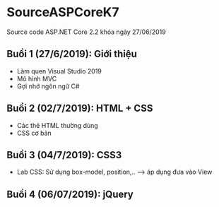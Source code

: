 # SourceASPCoreK7
Source code ASP.NET Core 2.2 khóa ngày 27/06/2019

## Buổi 1 (27/6/2019): Giới thiệu
* Làm quen Visual Studio 2019
* Mô hình MVC
* Gợi nhớ ngôn ngữ C#

## Buổi 2 (02/7/2019): HTML + CSS
* Các thẻ HTML thường dùng
* CSS cơ bản

## Buổi 3 (04/7/2019): CSS3
* Lab CSS: Sử dụng box-model, position,.. --> áp dụng đưa vào View

## Buổi 4 (06/07/2019): jQuery
